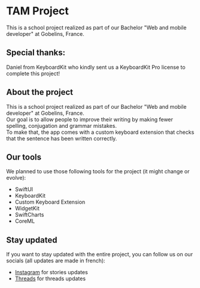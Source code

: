 # TAM Project
This is a school project realized as part of our Bachelor "Web and mobile developer" at Gobelins, France.

## Special thanks:
Daniel from KeyboardKit who kindly sent us a KeyboardKit Pro license to complete this project!


## About the project
This is a school project realized as part of our Bachelor "Web and mobile developer" at Gobelins, France.  
Our goal is to allow people to improve their writing by making fewer spelling, conjugation and grammar mistakes.  
To make that, the app comes with a custom keyboard extension that checks that the sentence has been written correctly.

## Our tools
We planned to use those following tools for the project (it might change or evolve):
- SwiftUI
- KeyboardKit
- Custom Keyboard Extension
- WidgetKit
- SwiftCharts
- CoreML

## Stay updated
If you want to stay updated with the entire project, you can follow us on our socials (all updates are made in french):
- [Instagram](https://instagram.com/axel_sgrd) for stories updates
- [Threads](https://threads.com/mathieudbrt) for threads updates
